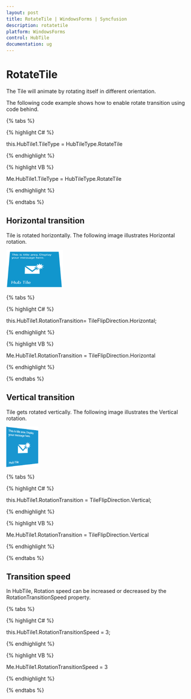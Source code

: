 ```yaml
---
layout: post
title: RotateTile | WindowsForms | Syncfusion
description: rotatetile
platform: WindowsForms
control: HubTile
documentation: ug
---
```

# RotateTile

The Tile will animate by rotating itself in different orientation.

The following code example shows how to enable rotate transition using code behind.

{% tabs %}

{% highlight C# %}  

this.HubTile1.TileType = HubTileType.RotateTile

{% endhighlight %}

{% highlight VB %}

Me.HubTile1.TileType = HubTileType.RotateTile

 {% endhighlight %}
 
 {% endtabs %}

## Horizontal transition

Tile is rotated horizontally. The following image illustrates Horizontal rotation.

![](Concept-and-Features_images/Concept-and-Features_img4.png)

{% tabs %}

{% highlight C# %}

this.HubTile1.RotationTransition=  TileFlipDirection.Horizontal;

{% endhighlight %}


{% highlight VB %} 

Me.HubTile1.RotationTransition = TileFlipDirection.Horizontal

{% endhighlight %}

{% endtabs %}

## Vertical transition

Tile gets rotated vertically. The following image illustrates the Vertical rotation.

![](Concept-and-Features_images/Concept-and-Features_img5.png) 



{% tabs %}

{% highlight C# %}  

this.HubTile1.RotationTransition = TileFlipDirection.Vertical;

{% endhighlight %}


{% highlight VB %} 

Me.HubTile1.RotationTransition = TileFlipDirection.Vertical

{% endhighlight %}

{% endtabs %}

## Transition speed

In HubTile, Rotation speed can be increased or decreased by the RotationTransitionSpeed property.

{% tabs %}

{% highlight C# %}  

this.HubTile1.RotationTransitionSpeed = 3;

{% endhighlight %}

{% highlight VB %} 

Me.HubTile1.RotationTransitionSpeed = 3

{% endhighlight %}

{% endtabs %}